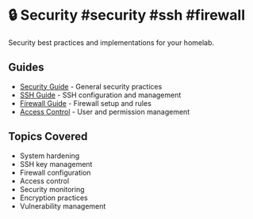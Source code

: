 # 🔒 Security #security #ssh #firewall

Security best practices and implementations for your homelab.

## Guides
- [Security Guide](security-guide.md) - General security practices
- [SSH Guide](ssh-guide.md) - SSH configuration and management
- [Firewall Guide](firewall-guide.md) - Firewall setup and rules
- [Access Control](access-control.md) - User and permission management

## Topics Covered
- System hardening
- SSH key management
- Firewall configuration
- Access control
- Security monitoring
- Encryption practices
- Vulnerability management
